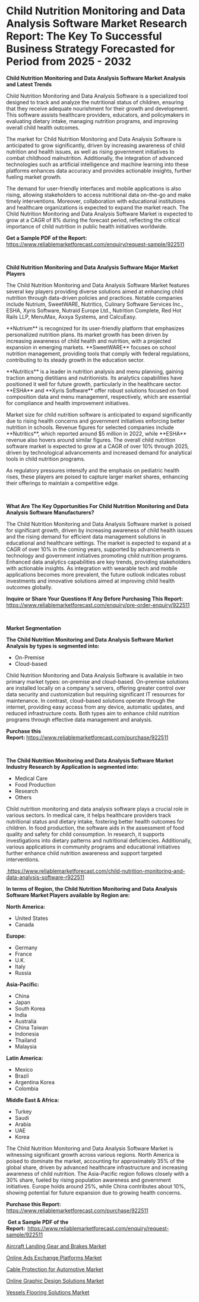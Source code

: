 <p><h1>Child Nutrition Monitoring and Data Analysis Software Market Research Report: The Key To Successful Business Strategy Forecasted for Period from 2025 - 2032</h1></p><p><strong>Child Nutrition Monitoring and Data Analysis Software Market Analysis and Latest Trends</strong></p>
<p><p>Child Nutrition Monitoring and Data Analysis Software is a specialized tool designed to track and analyze the nutritional status of children, ensuring that they receive adequate nourishment for their growth and development. This software assists healthcare providers, educators, and policymakers in evaluating dietary intake, managing nutrition programs, and improving overall child health outcomes. </p><p>The market for Child Nutrition Monitoring and Data Analysis Software is anticipated to grow significantly, driven by increasing awareness of child nutrition and health issues, as well as rising government initiatives to combat childhood malnutrition. Additionally, the integration of advanced technologies such as artificial intelligence and machine learning into these platforms enhances data accuracy and provides actionable insights, further fueling market growth.</p><p>The demand for user-friendly interfaces and mobile applications is also rising, allowing stakeholders to access nutritional data on-the-go and make timely interventions. Moreover, collaboration with educational institutions and healthcare organizations is expected to expand the market reach. The Child Nutrition Monitoring and Data Analysis Software Market is expected to grow at a CAGR of 8% during the forecast period, reflecting the critical importance of child nutrition in public health initiatives worldwide.</p></p>
<p><strong>Get a Sample PDF of the Report:&nbsp;</strong> <a href="https://www.reliablemarketforecast.com/enquiry/request-sample/922511?utm_campaign=1875&utm_medium=2&utm_source=Github&utm_content=ia&utm_term=07032025&utm_id=child-nutrition-monitoring-and-data-analysis-software">https://www.reliablemarketforecast.com/enquiry/request-sample/922511</a></p>
<p>&nbsp;</p>
<p><strong>Child Nutrition Monitoring and Data Analysis Software Major Market Players</strong></p>
<p><p>The Child Nutrition Monitoring and Data Analysis Software Market features several key players providing diverse solutions aimed at enhancing child nutrition through data-driven policies and practices. Notable companies include Nutrium, SweetWARE, Nutritics, Culinary Software Services Inc., ESHA, Xyris Software, Nutraid Europe Ltd., Nutrition Complete, Red Hot Rails LLP, MenuMax, Axxya Systems, and CalcuEasy.</p><p>**Nutrium** is recognized for its user-friendly platform that emphasizes personalized nutrition plans. Its market growth has been driven by increasing awareness of child health and nutrition, with a projected expansion in emerging markets. **SweetWARE** focuses on school nutrition management, providing tools that comply with federal regulations, contributing to its steady growth in the education sector.</p><p>**Nutritics** is a leader in nutrition analysis and menu planning, gaining traction among dietitians and nutritionists. Its analytics capabilities have positioned it well for future growth, particularly in the healthcare sector. **ESHA** and **Xyris Software** offer robust solutions focused on food composition data and menu management, respectively, which are essential for compliance and health improvement initiatives.</p><p>Market size for child nutrition software is anticipated to expand significantly due to rising health concerns and government initiatives enforcing better nutrition in schools. Revenue figures for selected companies include **Nutritics**, which reported around $5 million in 2022, while **ESHA** revenue also hovers around similar figures. The overall child nutrition software market is expected to grow at a CAGR of over 10% through 2025, driven by technological advancements and increased demand for analytical tools in child nutrition programs.</p><p>As regulatory pressures intensify and the emphasis on pediatric health rises, these players are poised to capture larger market shares, enhancing their offerings to maintain a competitive edge.</p></p>
<p>&nbsp;</p>
<p><strong>What Are The Key Opportunities For Child Nutrition Monitoring and Data Analysis Software Manufacturers?</strong></p>
<p><p>The Child Nutrition Monitoring and Data Analysis Software market is poised for significant growth, driven by increasing awareness of child health issues and the rising demand for efficient data management solutions in educational and healthcare settings. The market is expected to expand at a CAGR of over 10% in the coming years, supported by advancements in technology and government initiatives promoting child nutrition programs. Enhanced data analytics capabilities are key trends, providing stakeholders with actionable insights. As integration with wearable tech and mobile applications becomes more prevalent, the future outlook indicates robust investments and innovative solutions aimed at improving child health outcomes globally.</p></p>
<p><strong>Inquire or Share Your Questions If Any Before Purchasing This Report:</strong> <a href="https://www.reliablemarketforecast.com/enquiry/pre-order-enquiry/922511?utm_campaign=1875&utm_medium=2&utm_source=Github&utm_content=ia&utm_term=07032025&utm_id=child-nutrition-monitoring-and-data-analysis-software">https://www.reliablemarketforecast.com/enquiry/pre-order-enquiry/922511</a></p>
<p>&nbsp;</p>
<p><strong>Market Segmentation</strong></p>
<p><strong>The Child Nutrition Monitoring and Data Analysis Software Market Analysis by types is segmented into:</strong></p>
<p><ul><li>On-Premise</li><li>Cloud-based</li></ul></p>
<p><p>Child Nutrition Monitoring and Data Analysis Software is available in two primary market types: on-premise and cloud-based. On-premise solutions are installed locally on a company's servers, offering greater control over data security and customization but requiring significant IT resources for maintenance. In contrast, cloud-based solutions operate through the internet, providing easy access from any device, automatic updates, and reduced infrastructure costs. Both types aim to enhance child nutrition programs through effective data management and analysis.</p></p>
<p><strong>Purchase this Report:&nbsp;</strong><a href="https://www.reliablemarketforecast.com/purchase/922511?utm_campaign=1875&utm_medium=2&utm_source=Github&utm_content=ia&utm_term=07032025&utm_id=child-nutrition-monitoring-and-data-analysis-software">https://www.reliablemarketforecast.com/purchase/922511</a></p>
<p>&nbsp;</p>
<p><strong>The Child Nutrition Monitoring and Data Analysis Software Market Industry Research by Application is segmented into:</strong></p>
<p><ul><li>Medical Care</li><li>Food Production</li><li>Research</li><li>Others</li></ul></p>
<p><p>Child nutrition monitoring and data analysis software plays a crucial role in various sectors. In medical care, it helps healthcare providers track nutritional status and dietary intake, fostering better health outcomes for children. In food production, the software aids in the assessment of food quality and safety for child consumption. In research, it supports investigations into dietary patterns and nutritional deficiencies. Additionally, various applications in community programs and educational initiatives further enhance child nutrition awareness and support targeted interventions.</p></p>
<p><a href="https://www.reliablemarketforecast.com/child-nutrition-monitoring-and-data-analysis-software-r922511?utm_campaign=1875&utm_medium=2&utm_source=Github&utm_content=ia&utm_term=07032025&utm_id=child-nutrition-monitoring-and-data-analysis-software">&nbsp;https://www.reliablemarketforecast.com/child-nutrition-monitoring-and-data-analysis-software-r922511</a></p>
<p><strong>In terms of Region, the Child Nutrition Monitoring and Data Analysis Software Market Players available by Region are:</strong></p>
<p>
    <p> <strong> North America: </strong>
        <ul>
            <li>United States</li>
            <li>Canada</li>
        </ul>
        </p> 
    <p> <strong> Europe: </strong>
        <ul>
            <li>Germany</li>
            <li>France</li>
            <li>U.K.</li>
            <li>Italy</li>
            <li>Russia</li>
        </ul>
        </p> 
    <p> <strong> Asia-Pacific: </strong>
        <ul>
            <li>China</li>
            <li>Japan</li>
            <li>South Korea</li>
            <li>India</li>
            <li>Australia</li>
            <li>China Taiwan</li>
            <li>Indonesia</li>
            <li>Thailand</li>
            <li>Malaysia</li>
        </ul>
        </p> 
    <p> <strong> Latin America: </strong>
        <ul>
            <li>Mexico</li>
            <li>Brazil</li>
            <li>Argentina Korea</li>
            <li>Colombia</li>
        </ul>
        </p> 
    <p> <strong> Middle East & Africa: </strong>
        <ul>
            <li>Turkey</li>
            <li>Saudi</li>
            <li>Arabia</li>
            <li>UAE</li>
            <li>Korea</li>
        </ul>
    </p>
    </p>
<p><p>The Child Nutrition Monitoring and Data Analysis Software Market is witnessing significant growth across various regions. North America is poised to dominate the market, accounting for approximately 35% of the global share, driven by advanced healthcare infrastructure and increasing awareness of child nutrition. The Asia-Pacific region follows closely with a 30% share, fueled by rising population awareness and government initiatives. Europe holds around 25%, while China contributes about 10%, showing potential for future expansion due to growing health concerns.</p></p>
<p><strong>Purchase this Report: </strong><a href="https://www.reliablemarketforecast.com/purchase/922511?utm_campaign=1875&utm_medium=2&utm_source=Github&utm_content=ia&utm_term=07032025&utm_id=child-nutrition-monitoring-and-data-analysis-software">https://www.reliablemarketforecast.com/purchase/922511</a></p>
<p>&nbsp;<strong>Get a Sample PDF of the Report:&nbsp;&nbsp;</strong><a href="https://www.reliablemarketforecast.com/enquiry/request-sample/922511?utm_campaign=1875&utm_medium=2&utm_source=Github&utm_content=ia&utm_term=07032025&utm_id=child-nutrition-monitoring-and-data-analysis-software">https://www.reliablemarketforecast.com/enquiry/request-sample/922511</a></p>
<p><strong></strong></p>
<p><p><a href="https://github.com/doganaqev/Market-Research-Report-List-1/blob/main/aircraft-landing-gear-and-brakes-market.md?utm_campaign=1875&utm_medium=2&utm_source=Github&utm_content=ia&utm_term=07032025&utm_id=child-nutrition-monitoring-and-data-analysis-software">Aircraft Landing Gear and Brakes Market</a></p><p><a href="https://github.com/yenagmah/Market-Research-Report-List-1/blob/main/online-ads-exchange-platforms-market.md?utm_campaign=1875&utm_medium=2&utm_source=Github&utm_content=ia&utm_term=07032025&utm_id=child-nutrition-monitoring-and-data-analysis-software">Online Ads Exchange Platforms Market</a></p><p><a href="https://github.com/cevzarvargem/Market-Research-Report-List-1/blob/main/cable-protection-for-automotive-market.md?utm_campaign=1875&utm_medium=2&utm_source=Github&utm_content=ia&utm_term=07032025&utm_id=child-nutrition-monitoring-and-data-analysis-software">Cable Protection for Automotive Market</a></p><p><a href="https://github.com/navodfetiya/Market-Research-Report-List-1/blob/main/online-graphic-design-solutions-market.md?utm_campaign=1875&utm_medium=2&utm_source=Github&utm_content=ia&utm_term=07032025&utm_id=child-nutrition-monitoring-and-data-analysis-software">Online Graphic Design Solutions Market</a></p><p><a href="https://github.com/omemaeuseda/Market-Research-Report-List-1/blob/main/vessels-flooring-solutions-market.md?utm_campaign=1875&utm_medium=2&utm_source=Github&utm_content=ia&utm_term=07032025&utm_id=child-nutrition-monitoring-and-data-analysis-software">Vessels Flooring Solutions Market</a></p></p>